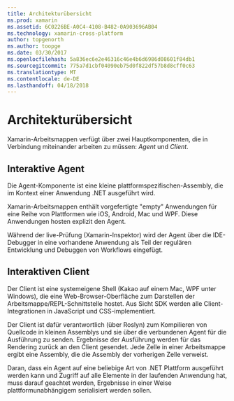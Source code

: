 ```yaml
---
title: Architekturübersicht
ms.prod: xamarin
ms.assetid: 6C0226BE-A0C4-4108-B482-0A903696AB04
ms.technology: xamarin-cross-platform
author: topgenorth
ms.author: toopge
ms.date: 03/30/2017
ms.openlocfilehash: 5a836ec6e2e46316c46e4b6d6986d08601f84db1
ms.sourcegitcommit: 775a7d1cbf04090eb75d0f822df57b8d8cff0c63
ms.translationtype: MT
ms.contentlocale: de-DE
ms.lasthandoff: 04/18/2018
---
```

# <a name="architecture-overview"></a>Architekturübersicht

Xamarin-Arbeitsmappen verfügt über zwei Hauptkomponenten, die in Verbindung miteinander arbeiten zu müssen: _Agent_ und _Client_.

## <a name="interactive-agent"></a>Interaktive Agent

Die Agent-Komponente ist eine kleine plattformspezifischen-Assembly, die im Kontext einer Anwendung .NET ausgeführt wird.

Xamarin-Arbeitsmappen enthält vorgefertigte "empty" Anwendungen für eine Reihe von Plattformen wie iOS, Android, Mac und WPF. Diese Anwendungen hosten explizit den Agent.

Während der live-Prüfung (Xamarin-Inspektor) wird der Agent über die IDE-Debugger in eine vorhandene Anwendung als Teil der regulären Entwicklung und Debuggen von Workflows eingefügt.

## <a name="interactive-client"></a>Interaktiven Client

Der Client ist eine systemeigene Shell (Kakao auf einem Mac, WPF unter Windows), die eine Web-Browser-Oberfläche zum Darstellen der Arbeitsmappe/REPL-Schnittstelle hostet. Aus Sicht SDK werden alle Client-Integrationen in JavaScript und CSS-implementiert.

Der Client ist dafür verantwortlich (über Roslyn) zum Kompilieren von Quellcode in kleinen Assemblys und sie über die verbundenen Agent für die Ausführung zu senden. Ergebnisse der Ausführung werden für das Rendering zurück an den Client gesendet. Jede Zelle in einer Arbeitsmappe ergibt eine Assembly, die die Assembly der vorherigen Zelle verweist.

Daran, dass ein Agent auf eine beliebige Art von .NET Plattform ausgeführt werden kann und Zugriff auf alle Elemente in der laufenden Anwendung hat, muss darauf geachtet werden, Ergebnisse in einer Weise plattformunabhängigem serialisiert werden sollen.